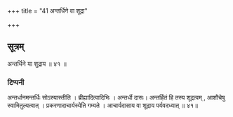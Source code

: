 +++
title = "41 अन्तर्धिने वा शूद्रा"

+++
## सूत्रम्
अन्तर्धिने या शुद्राय ॥ ४१ ॥  
### टिप्पनी
अन्तर्धानमन्तर्धिः सोऽस्यास्तीति । ब्रीह्यादित्वादिभिः । अन्तर्धी दासः। अन्तर्हितं हि तस्य शूद्रत्वम् , आशौचेषु स्वामितुल्यत्वात् । प्रकरणादाचार्यस्येति गम्यते । आचार्यदासाय वा शूद्राय पर्यवदध्यात् ॥ ४१॥  
